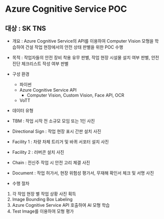 # Azure Cognitive Service POC

## 대상 : SK TNS

- 개요 : Azure Cognitive Service의 API를 이용하여 Computer Vision 모형을 학습하여 건설 작업 현장에서의 안전 상태 판별을 위한 POC 수행

- 목적 : 작업자들의 안전 장비 착용 유무 판별, 작업 현장 시설물 설치 여부 판별, 안전 진단 체크리스트 작성 여부 판별

- 구성 환경
  - 파이썬
  - Azure Cognitive Service API
    -  Computer Vision, Custom Vision, Face API, OCR
  -  VoTT

-  데이터 유형
  -  TBM : 작업 시작 전 소규모 모임 또는 1인 사진
  -  Directional Sign : 작업 현장 표시 간판 설치 사진
  -  Facility 1 : 차량 차체 트리거 및 바퀴 서포터 설치 사진
  -  Facility 2 : 러버콘 설치 사진
  -  Chain : 전신주 작업 시 안전 고리 체결 사진
  -  Document : 작업 허가서, 현장 위험성 평가서, 무재해 확인서 체크 및 서명 사진

-  수행 절차
  1. 각 작업 현장 별 작업 상황 사진 획득
  2. Image Bounding Box Labeling
  3. Azure Cognitive Service API 호출하여 AI 모형 학습
  4. Test Image를 이용하여 모형 평가

